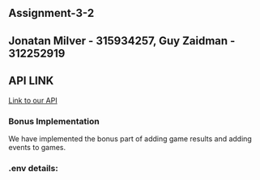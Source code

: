 ## Assignment-3-2

## Jonatan Milver - 315934257,  Guy Zaidman - 312252919

## API LINK
 [Link to our API](https://app.swaggerhub.com/apis-docs/JonatanMilver/LeagueManagementAPI/1.0.0)
 
### Bonus Implementation
 We have implemented the bonus part of adding game results and adding events to games.
 
### .env details:


